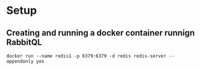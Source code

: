 # Setup
## Creating and running a docker container runnign RabbitQL

```docker
docker run --name redis1 -p 6379:6379 -d redis redis-server --appendonly yes
```